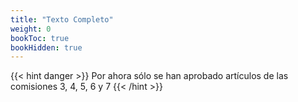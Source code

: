 ```yaml
---
title: "Texto Completo"
weight: 0
bookToc: true
bookHidden: true
---
```

{{< hint danger >}}
Por ahora sólo se han aprobado artículos de las comisiones 3, 4, 5, 6 y 7
{{< /hint >}}